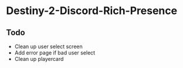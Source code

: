 # Destiny-2-Discord-Rich-Presence

## Todo
- Clean up user select screen
- Add error page if bad user select
- Clean up playercard
